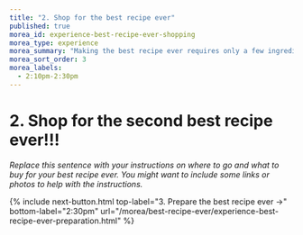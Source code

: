 ```yaml
---
title: "2. Shop for the best recipe ever"
published: true
morea_id: experience-best-recipe-ever-shopping
morea_type: experience
morea_summary: "Making the best recipe ever requires only a few ingredients"
morea_sort_order: 3
morea_labels:
  - 2:10pm-2:30pm
---
```


# 2. Shop for the second best recipe ever!!!

*Replace this sentence with your instructions on where to go and what to buy for your best recipe ever. You might want to include some links or photos to help with the instructions.*


{% include next-button.html 
           top-label="3. Prepare the best recipe ever ->" 
           bottom-label="2:30pm" 
           url="/morea/best-recipe-ever/experience-best-recipe-ever-preparation.html" %}
